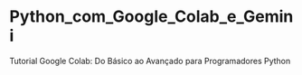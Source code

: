 # Python_com_Google_Colab_e_Gemini
Tutorial Google Colab: Do Básico ao Avançado para Programadores Python
